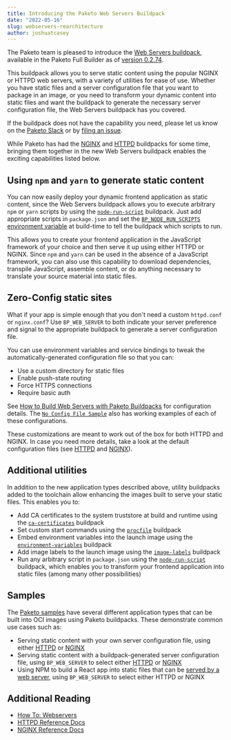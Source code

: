 ```yaml
---
title: Introducing the Paketo Web Servers Buildpack
date: "2022-05-16"
slug: webservers-rearchitecture
author: joshuatcasey
---
```


The Paketo team is pleased to introduce the [Web Servers buildpack](https://github.com/paketo-buildpacks/web-servers), available in the Paketo Full Builder as of [version 0.2.74](https://github.com/paketo-buildpacks/full-builder/releases/tag/v0.2.74).

This buildpack allows you to serve static content using the popular NGINX or HTTPD web servers, with a variety of utilities for ease of use. Whether you have static files and a server configuration file that you want to package in an image, or you need to transform your dynamic content into static files and want the buildpack to generate the necessary server configuration file, the Web Servers buildpack has you covered.

If the buildpack does not have the capability you need, please let us know on the [Paketo Slack](https://slack.paketo.io/) or by [filing an issue](https://github.com/paketo-buildpacks/web-servers/issues/new).

While Paketo has had the [NGINX](https://github.com/paketo-buildpacks/nginx) and [HTTPD](https://github.com/paketo-buildpacks/httpd) buildpacks for some time, bringing them together in the new Web Servers buildpack enables the exciting capabilities listed below.

## Using `npm` and `yarn` to generate static content

You can now easily deploy your dynamic frontend application as static content, since the Web Servers buildpack allows you to execute arbitrary `npm` or `yarn` scripts by using the [`node-run-script`](https://github.com/paketo-buildpacks/node-run-script) buildpack.
Just add appropriate scripts in `package.json` and set the [`BP_NODE_RUN_SCRIPTS` environment variable](https://paketo.io/docs/howto/nodejs/#run-scripts-during-build-phase) at build-time to tell the buildpack which scripts to run.

This allows you to create your frontend application in the JavaScript framework of your choice and then serve it up using either HTTPD or NGINX.
Since `npm` and `yarn` can be used in the absence of a JavaScript framework, you can also use this capability to download dependencies, transpile JavaScript, assemble content, or do anything necessary to translate your source material into static files.

## Zero-Config static sites

What if your app is simple enough that you don't need a custom `httpd.conf` or `nginx.conf`?
Use `BP_WEB_SERVER` to both indicate your server preference and signal to the appropriate buildpack to generate a server configuration file.

You can use environment variables and service bindings to tweak the automatically-generated configuration file so that you can:

- Use a custom directory for static files
- Enable push-state routing
- Force HTTPS connections
- Require basic auth

See [How to Build Web Servers with Paketo Buildpacks](https://paketo.io/docs/howto/web-servers/) for configuration details.
The [`No Config File Sample`](https://github.com/paketo-buildpacks/samples/tree/main/web-servers/no-config-file-sample) also has working examples of each of these configurations.

These customizations are meant to work out of the box for both HTTPD and NGINX. In case you need more details, take a look at the default configuration files (see [HTTPD](https://github.com/paketo-buildpacks/httpd/blob/main/default_conf.go) and [NGINX](https://github.com/paketo-buildpacks/nginx/blob/main/default_conf.go)).

## Additional utilities

In addition to the new application types described above, utility buildpacks added to the toolchain allow enhancing the images built to serve your static files. This enables you to:

- Add CA certificates to the system truststore at build and runtime using the [`ca-certificates`](https://github.com/paketo-buildpacks/ca-certificates/) buildpack
- Set custom start commands using the [`procfile`](https://github.com/paketo-buildpacks/procfile/) buildpack
- Embed environment variables into the launch image using the [`environment-variables`](https://github.com/paketo-buildpacks/environment-variables) buildpack
- Add image labels to the launch image using the [`image-labels`](https://github.com/paketo-buildpacks/image-labels) buildpack
- Run any arbitrary script in `package.json` using the [`node-run-script`](https://github.com/paketo-buildpacks/node-run-script) buildpack, which enables you to transform your frontend application into static files (among many other possibilities)

## Samples

The [Paketo samples](https://github.com/paketo-buildpacks/samples/tree/main/web-servers) have several different application types that can be built into OCI images using Paketo buildpacks. These demonstrate common use cases such as:

- Serving static content with your own server configuration file, using either [HTTPD](https://github.com/paketo-buildpacks/samples/tree/main/web-servers/httpd-sample) or [NGINX](https://github.com/paketo-buildpacks/samples/tree/main/web-servers/nginx-sample)
- Serving static content with a buildpack-generated server configuration file, using `BP_WEB_SERVER` to select either [HTTPD](https://github.com/paketo-buildpacks/samples/blob/main/web-servers/no-config-file-sample/HTTPD.md) or [NGINX](https://github.com/paketo-buildpacks/samples/blob/main/web-servers/no-config-file-sample/NGINX.md)
- Using NPM to build a React app into static files that can be [served by a web server](https://github.com/paketo-buildpacks/samples/tree/main/web-servers/javascript-frontend-sample), using `BP_WEB_SERVER` to select either HTTPD or NGINX

## Additional Reading

- [How To: Webservers](https://paketo.io/docs/howto/web-servers/)
- [HTTPD Reference Docs](https://paketo.io/docs/reference/httpd-reference/)
- [NGINX Reference Docs](https://paketo.io/docs/reference/nginx-reference/)
